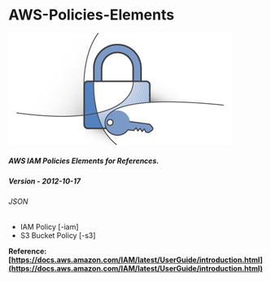 # AWS-Policies-Elements

![picture alt](image.png "IAM")    

##### AWS IAM Policies Elements for References.
##### Version - 2012-10-17
###### JSON 

- IAM Policy [-iam]
- S3 Bucket Policy [-s3]
  
**Reference: [https://docs.aws.amazon.com/IAM/latest/UserGuide/introduction.html](https://docs.aws.amazon.com/IAM/latest/UserGuide/introduction.html)**